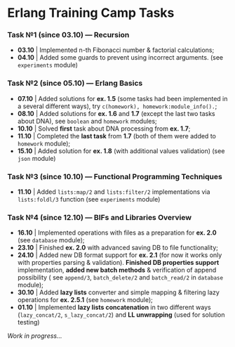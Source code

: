 # Erlang Training Camp Tasks

### Task №1 (since 03.10) — Recursion

* **03.10** | Implemented n-th Fibonacci number & factorial calculations;
* **04.10** | Added some guards to prevent using incorrect arguments. (see `experiments` module)

### Task №2 (since 05.10) — Erlang Basics

* **07.10** | Added solutions for **ex. 1.5** (some tasks had been implemented in a several different ways), try 
`c(homework), homework:module_info().`;
* **08.10** | Added solutions for **ex. 1.6** and **1.7** (except the last two tasks about DNA), see `boolean` and 
`homework` modules;
* **10.10** | Solved **first** task about DNA processing from **ex. 1.7**;
* **11.10** | Completed the **last task** from **1.7** (both of them were added to `homework` module);
* **15.10** | Added solution for **ex. 1.8** (with additional values validation) (see `json` module)
   
### Task №3 (since 10.10) — Functional Programming Techniques

* **11.10** | Added `lists:map/2` and `lists:filter/2` implementations via `lists:foldl/3` function (see `experiments` 
module)

### Task №4 (since 12.10) — BIFs and Libraries Overview

* **16.10** | Implemented operations with files as a preparation for **ex. 2.0** (see `database` module);
* **23.10** | Finished **ex. 2.0** with advanced saving DB to file functionality;
* **24.10** | Added new DB format support for **ex. 2.1** (for now it works only with properties parsing & validation).
**Finished DB properties support** implementation, **added new batch methods** & verification of append possibility (
see `append/3`, `batch_delete/2` and `batch_read/2` in `database` module);
* **30.10** | Added **lazy lists** converter and simple mapping & filtering lazy operations for **ex. 2.5.1** 
(see `homework` module);
* **01.10** | Implemented **lazy lists concatenation** in two different ways (`lazy_concat/2`, `s_lazy_concat/2`) 
and **LL unwrapping** (used for solution testing)

_Work in progress..._